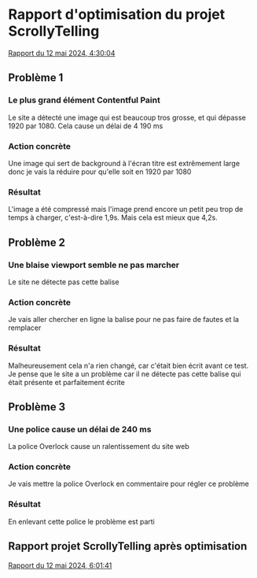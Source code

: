 # Rapport d'optimisation du projet ScrollyTelling


[Rapport du 12 mai 2024, 4:30:04](https://pagespeed.web.dev/analysis/https-erick-tim-momo-com/4s834zpv03?form_factor=desktop)

## Problème 1

### Le plus grand élément Contentful Paint

Le site a détecté une image qui est beaucoup tros grosse, et qui dépasse 1920 par 1080. Cela cause un délai de 4 190 ms

### Action concrète

Une image qui sert de background à l'écran titre est extrêmement large donc je vais la réduire pour qu'elle soit en 1920 par 1080

### Résultat
L'image a été compressé mais l'image prend encore un petit peu trop de temps à charger, c'est-à-dire 1,9s. Mais cela est mieux que 4,2s.

## Problème 2

### Une blaise viewport semble ne pas marcher

Le site ne détecte pas cette balise

### Action concrète

Je vais aller chercher en ligne la balise pour ne pas faire de fautes et la remplacer

### Résultat

Malheureusement cela n'a rien changé, car c'était bien écrit avant ce test. Je pense que le site a un problème car il ne détecte pas cette balise qui était présente et parfaitement écrite

## Problème 3

### Une police cause un délai de 240 ms

La police Overlock cause un ralentissement du site web

### Action concrète

Je vais mettre la police Overlock en commentaire pour régler ce problème

### Résultat
En enlevant cette police le problème est parti


## Rapport projet ScrollyTelling après optimisation
[Rapport du 12 mai 2024, 6:01:41](https://pagespeed.web.dev/analysis/https-erick-tim-momo-com/j3b3u2j9sq?form_factor=desktop)
